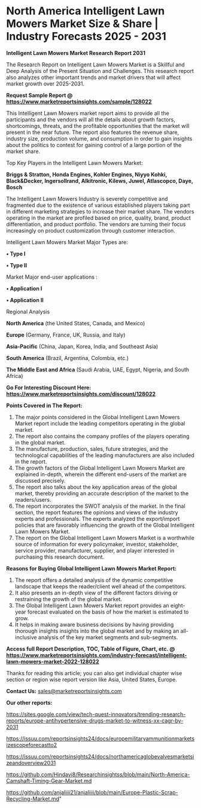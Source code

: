 # North America Intelligent Lawn Mowers Market Size & Share | Industry Forecasts 2025 - 2031

<strong>Intelligent Lawn Mowers Market Research Report 2031</strong>

The Research Report on Intelligent Lawn Mowers Market is a Skillful and Deep Analysis of the Present Situation and Challenges. This research report also analyzes other important trends and market drivers that will affect market growth over 2025-2031.

<strong>Request Sample Report @ <a href=https://www.marketreportsinsights.com/sample/128022>https://www.marketreportsinsights.com/sample/128022</a></strong>

This Intelligent Lawn Mowers market report aims to provide all the participants and the vendors will all the details about growth factors, shortcomings, threats, and the profitable opportunities that the market will present in the near future. The report also features the revenue share, industry size, production volume, and consumption in order to gain insights about the politics to contest for gaining control of a large portion of the market share.

Top Key Players in the Intelligent Lawn Mowers Market:

<strong>Briggs & Stratton, Honda Engines, Kohler Engines, Niyyo Kohki, Black&Decker, Ingersollrand, Alkitronic, Kilews, Juwel, Atlascopco, Daye, Bosch</strong>

The Intelligent Lawn Mowers Industry is severely competitive and fragmented due to the existence of various established players taking part in different marketing strategies to increase their market share. The vendors operating in the market are profiled based on price, quality, brand, product differentiation, and product portfolio. The vendors are turning their focus increasingly on product customization through customer interaction.

Intelligent Lawn Mowers Market Major Types are:

<strong>• Type I

• Type II</strong>

Market Major end-user applications :

<strong>• Application I

• Application II</strong>

Regional Analysis

</u><strong><b>North America</b></strong> (the United States, Canada, and Mexico)

<strong><b>Europe </b></strong>(Germany, France, UK, Russia, and Italy)

<strong><b>Asia-Pacific</b></strong> (China, Japan, Korea, India, and Southeast Asia)

<strong><b>South America</b></strong> (Brazil, Argentina, Colombia, etc.)

<strong><b>The Middle East and Africa</b></strong> (Saudi Arabia, UAE, Egypt, Nigeria, and South Africa)

<strong>Go For Interesting Discount Here: <a href=https://www.marketreportsinsights.com/discount/128022>https://www.marketreportsinsights.com/discount/128022</a></strong>

<strong>Points Covered in The Report:</strong>
<ol>
  <li>The major points considered in the Global Intelligent Lawn Mowers Market report include the leading competitors operating in the global market.</li>
  <li>The report also contains the company profiles of the players operating in the global market.</li>
  <li>The manufacture, production, sales, future strategies, and the technological capabilities of the leading manufacturers are also included in the report.</li>
  <li>The growth factors of the Global Intelligent Lawn Mowers Market are explained in-depth, wherein the different end-users of the market are discussed precisely.</li>
  <li>The report also talks about the key application areas of the global market, thereby providing an accurate description of the market to the readers/users.</li>
  <li>The report incorporates the SWOT analysis of the market. In the final section, the report features the opinions and views of the industry experts and professionals. The experts analyzed the export/import policies that are favorably influencing the growth of the Global Intelligent Lawn Mowers Market.</li>
  <li>The report on the Global Intelligent Lawn Mowers Market is a worthwhile source of information for every policymaker, investor, stakeholder, service provider, manufacturer, supplier, and player interested in purchasing this research document.</li>
</ol>
<strong>Reasons for Buying Global Intelligent Lawn Mowers Market Report:</strong>

<ol>
  <li>The report offers a detailed analysis of the dynamic competitive landscape that keeps the reader/client well ahead of the competitors.</li>
  <li>It also presents an in-depth view of the different factors driving or restraining the growth of the global market.</li>
  <li>The Global Intelligent Lawn Mowers Market report provides an eight-year forecast evaluated on the basis of how the market is estimated to grow.</li>
  <li>It helps in making aware business decisions by having providing thorough insights insights into the global market and by making an all-inclusive analysis of the key market segments and sub-segments.</li>
</ol>
<strong>Access full Report Description, TOC, Table of Figure, Chart, etc. @ <a href=https://www.marketreportsinsights.com/industry-forecast/intelligent-lawn-mowers-market-2022-128022>https://www.marketreportsinsights.com/industry-forecast/intelligent-lawn-mowers-market-2022-128022</a></strong>


Thanks for reading this article; you can also get individual chapter wise section or region wise report version like Asia, United States, Europe.

<strong>Contact Us:</strong>
sales@marketreportsinsights.com

<strong>Our other reports:</strong>

<a href=https://sites.google.com/view/tech-quest-innovators/trending-research-reports/europe-antihypertensive-drugs-market-to-witness-xx-cagr-by-2031>https://sites.google.com/view/tech-quest-innovators/trending-research-reports/europe-antihypertensive-drugs-market-to-witness-xx-cagr-by-2031</a>

<a href=https://issuu.com/reportsinsights24/docs/europemilitaryammunitionmarketsizescopeforecastto2>https://issuu.com/reportsinsights24/docs/europemilitaryammunitionmarketsizescopeforecastto2</a>

<a href=https://issuu.com/reportsinsights24/docs/northamericaglobevalvesmarketsizeandoverview2031>https://issuu.com/reportsinsights24/docs/northamericaglobevalvesmarketsizeandoverview2031</a>

<a href=https://github.com/Hindavi8/Researchinsightss/blob/main/North-America-Camshaft-Timing-Gear-Market.md>https://github.com/Hindavi8/Researchinsightss/blob/main/North-America-Camshaft-Timing-Gear-Market.md</a>

<a href=https://github.com/anjaliiii21/anjaliiii/blob/main/Europe-Plastic-Scrap-Recycling-Market.md>https://github.com/anjaliiii21/anjaliiii/blob/main/Europe-Plastic-Scrap-Recycling-Market.md</a>"
